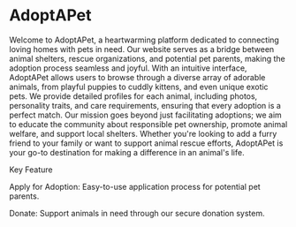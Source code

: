 # AdoptAPet

Welcome to AdoptAPet, a heartwarming platform dedicated to connecting loving homes with pets in need. Our website serves as a bridge between animal shelters, rescue organizations, and potential pet parents, making the adoption process seamless and joyful. With an intuitive interface, AdoptAPet allows users to browse through a diverse array of adorable animals, from playful puppies to cuddly kittens, and even unique exotic pets. We provide detailed profiles for each animal, including photos, personality traits, and care requirements, ensuring that every adoption is a perfect match. Our mission goes beyond just facilitating adoptions; we aim to educate the community about responsible pet ownership, promote animal welfare, and support local shelters. Whether you're looking to add a furry friend to your family or want to support animal rescue efforts, AdoptAPet is your go-to destination for making a difference in an animal's life.

Key Feature

Apply for Adoption: Easy-to-use application process for potential pet parents.

Donate: Support animals in need through our secure donation system.

